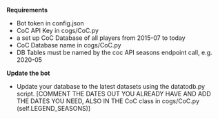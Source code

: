 **Requirements**
- Bot token in config.json
- CoC API Key in cogs/CoC.py
- a set up CoC Database of all players from 2015-07 to today
- CoC Database name in cogs/CoC.py
- DB Tables must be named by the coc API seasons endpoint call, e.g. 2020-05

**Update the bot**
- Update your database to the latest datasets using the datatodb.py script. [COMMENT THE DATES OUT YOU ALREADY HAVE AND ADD THE DATES YOU NEED, ALSO IN THE CoC class in cogs/CoC.py (self.LEGEND_SEASONS)]